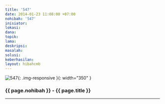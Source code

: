 ```yaml
---
title: '547'
date: 2014-01-23 11:08:00 +07:00
nohibah: '547'
inisiator: 
lokasi: 
dana: 
topik: 
lama: 
deskripsi: 
masalah: 
solusi: 
keberhasilan: 
layout: hibahcmb
---
```


![547](/static/img/hibahcmb/547.png){: .img-responsive }{: width="350" }

### {{ page.nohibah }} - {{ page.title }}

---
